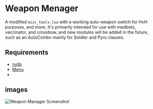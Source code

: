# Weapon Menager
A modified `misc_tools.lua` with a working auto-weapon switch for HvH purposes, and more. It's primarily intended for use with medbots, vaccinator, and crossbow, and new modules will be added in the future, such as an AutoCombo mainly for Soldier and Pyro classes.

## Requirements
- [nxlib](https://github.com/lnx00/Lmaobox-Library/releases/tag/v0.90)
- [Menu](https://github.com/lnx00/Lmaobox-LUA/blob/main/Menu.lua)
- 
## images

![Weapon Manager Screenshot](https://i.imgur.com/bVMorQp.png)








